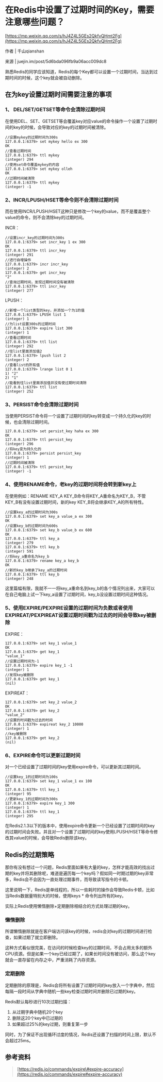 # 在Redis中设置了过期时间的Key，需要注意哪些问题？

[https://mp.weixin.qq.com/s/hJ4Z4L5GEs2QkfvQHmt2Fg](https://mp.weixin.qq.com/s/hJ4Z4L5GEs2QkfvQHmt2Fg)

作者 \| 千山qianshan

来源 \| juejin.im/post/5d6bda096fb9a06acc009dc8

熟悉Redis的同学应该知道，Redis的每个Key都可以设置一个过期时间，当达到过期时间的时候，这个key就会被自动删除。

## **在为key设置过期时间需要注意的事项**

### **1、 DEL/SET/GETSET等命令会清除过期时间**

在使用DEL、SET、GETSET等会覆盖key对应value的命令操作一个设置了过期时间的key的时候，会导致对应的key的过期时间被清除。

```text
//设置mykey的过期时间为300s
127.0.0.1:6379> set mykey hello ex 300
OK
//查看过期时间
127.0.0.1:6379> ttl mykey
(integer) 294
//使用set命令覆盖mykey的内容
127.0.0.1:6379> set mykey olleh
OK
//过期时间被清除
127.0.0.1:6379> ttl mykey
(integer) -1
```

### **2、INCR/LPUSH/HSET等命令则不会清除过期时间**

而在使用INCR/LPUSH/HSET这种只是修改一个key的value，而不是覆盖整个value的命令，则不会清除key的过期时间。

INCR：

```text
//设置incr_key的过期时间为300s
127.0.0.1:6379> set incr_key 1 ex 300
OK
127.0.0.1:6379> ttl incr_key
(integer) 291
//进行自增操作
127.0.0.1:6379> incr incr_key
(integer) 2
127.0.0.1:6379> get incr_key
"2"
//查询过期时间，发现过期时间没有被清除
127.0.0.1:6379> ttl incr_key
(integer) 277
```

LPUSH：

```text
//新增一个list类型的key，并添加一个为1的值
127.0.0.1:6379> LPUSH list 1
(integer) 1
//为list设置300s的过期时间
127.0.0.1:6379> expire list 300
(integer) 1
//查看过期时间
127.0.0.1:6379> ttl list
(integer) 292
//往list里面添加值2
127.0.0.1:6379> lpush list 2
(integer) 2
//查看list的所有值
127.0.0.1:6379> lrange list 0 1
1) "2"
2) "1"
//能看到往list里面添加值并没有使过期时间清除
127.0.0.1:6379> ttl list
(integer) 252
```

### **3、PERSIST命令会清除过期时间**

当使用PERSIST命令将一个设置了过期时间的key转变成一个持久化的key的时候，也会清除过期时间。

```text
127.0.0.1:6379> set persist_key haha ex 300
OK
127.0.0.1:6379> ttl persist_key
(integer) 296
//将key变为持久化的
127.0.0.1:6379> persist persist_key
(integer) 1
//过期时间被清除
127.0.0.1:6379> ttl persist_key
(integer) -1
```

### **4、使用RENAME命令，老key的过期时间将会转到新key上**

在使用例如：RENAME KEY\_A KEY\_B命令将KEY\_A重命名为KEY\_B，不管KEY\_B有没有设置过期时间，新的key KEY\_B将会继承KEY\_A的所有特性。

```text
//设置key_a的过期时间为300s
127.0.0.1:6379> set key_a value_a ex 300
OK
//设置key_b的过期时间为600s
127.0.0.1:6379> set key_b value_b ex 600
OK
127.0.0.1:6379> ttl key_a
(integer) 279
127.0.0.1:6379> ttl key_b
(integer) 591
//将key_a重命名为key_b
127.0.0.1:6379> rename key_a key_b
OK
//新的key_b继承了key_a的过期时间
127.0.0.1:6379> ttl key_b
(integer) 248
```

这里篇幅有限，我就不一一将key\_a重命名到key\_b的各个情况列出来，大家可以在自己电脑上试一下key\_a设置了过期时间，key\_b没设置过期时间这种情况。

### **5、使用EXPIRE/PEXPIRE设置的过期时间为负数或者使用EXPIREAT/PEXPIREAT设置过期时间戳为过去的时间会导致key被删除**

EXPIRE：

```text
127.0.0.1:6379> set key_1 value_1
OK
127.0.0.1:6379> get key_1
"value_1"
//设置过期时间为-1
127.0.0.1:6379> expire key_1 -1
(integer) 1
//发现key被删除
127.0.0.1:6379> get key_1
(nil)
```

EXPIREAT：

```text
127.0.0.1:6379> set key_2 value_2
OK
127.0.0.1:6379> get key_2
"value_2"
//设置的时间戳为过去的时间
127.0.0.1:6379> expireat key_2 10000
(integer) 1
//key被删除
127.0.0.1:6379> get key_2
(nil)
```

### **6、EXPIRE命令可以更新过期时间**

对一个已经设置了过期时间的key使用expire命令，可以更新其过期时间。

```text
//设置key_1的过期时间为100s
127.0.0.1:6379> set key_1 value_1 ex 100
OK
127.0.0.1:6379> ttl key_1
(integer) 95
//更新key_1的过期时间为300s
127.0.0.1:6379> expire key_1 300
(integer) 1
127.0.0.1:6379> ttl key_1
(integer) 295
```

在Redis2.1.3以下的版本中，使用expire命令更新一个已经设置了过期时间的key的过期时间会失败。并且对一个设置了过期时间的key使用LPUSH/HSET等命令修改其value的时候，会导致Redis删除该key。

## Redis的过期策略

那你有没有想过一个问题，Redis里面如果有大量的key，怎样才能高效的找出过期的key并将其删除呢，难道是遍历每一个key吗？假如同一时期过期的key非常多，Redis会不会因为一直处理过期事件，而导致读写指令的卡顿。

这里说明一下，Redis是单线程的，所以一些耗时的操作会导致Redis卡顿，比如当Redis数据量特别大的时候，使用keys \* 命令列出所有的key。

实际上Redis使用懒惰删除+定期删除相结合的方式处理过期的key。

### **懒惰删除**

所谓懒惰删除就是在客户端访问该key的时候，redis会对key的过期时间进行检查，如果过期了就立即删除。

这种方式看似很完美，在访问的时候检查key的过期时间，不会占用太多的额外CPU资源。但是如果一个key已经过期了，如果长时间没有被访问，那么这个key就会一直存留在内存之中，严重消耗了内存资源。

### **定期删除**

定期删除的原理是，Redis会将所有设置了过期时间的key放入一个字典中，然后每隔一段时间从字典中随机一些key检查过期时间并删除已过期的key。

Redis默认每秒进行10次过期扫描：

1. 从过期字典中随机20个key
2. 删除这20个key中已过期的
3. 如果超过25%的key过期，则重复第一步

同时，为了保证不出现循环过度的情况，Redis还设置了扫描的时间上限，默认不会超过25ms。

## 参考资料

> [https://redis.io/commands/expire\#expire-accuracy](https://redis.io/commands/expire#expire-accuracy)

